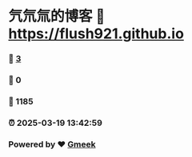 # 氕氘氚的博客 :link: https://flush921.github.io 
### :page_facing_up: [3](https://flush921.github.io/tag.html) 
### :speech_balloon: 0 
### :hibiscus: 1185 
### :alarm_clock: 2025-03-19 13:42:59 
### Powered by :heart: [Gmeek](https://github.com/Meekdai/Gmeek)
